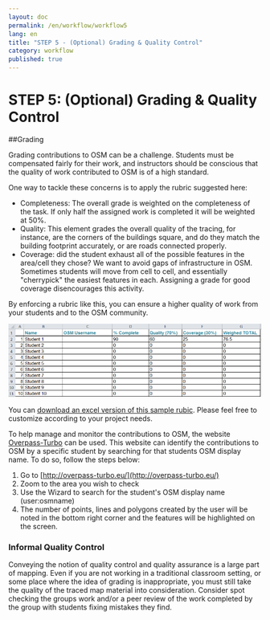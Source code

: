 ```yaml
---
layout: doc
permalink: /en/workflow/workflow5
lang: en
title: "STEP 5 - (Optional) Grading & Quality Control"
category: workflow
published: true
---
```


# STEP 5: (Optional) Grading & Quality Control
##Grading

Grading contributions to OSM can be a challenge.  Students must be compensated fairly for their work, and instructors should be conscious that the quality of work contributed to OSM is of a high standard.  

One way to tackle these concerns is to apply the rubric suggested here:

* Completeness: The overall grade is weighted on the completeness of the task.  If only half the assigned work is completed it will be weighted at 50%.
* Quality: This element grades the overall quality of the tracing, for instance, are the corners of the buildings square, and do they match the building footprint accurately, or are roads connected properly.
* Coverage: did the student exhaust all of the possible features in the area/cell they chose?  We want to avoid gaps of infrastructure in OSM. Sometimes students will move from cell to cell, and essentially "cherrypick" the easiest features in each. Assigning a grade for good coverage disencourages this activity.

By enforcing a rubric like this, you can ensure a higher quality of work from your students and to the OSM community.

<img src="/img/rubric.png" />


You can <a href="/files/SAMPLE - OSM Grading Rubric.xlsx">download an excel version of this sample rubic</a>. Please feel free to customize according to your project needs. 

To help manage and monitor the contributions to OSM, the website [Overpass-Turbo](http://overpass-turbo.eu/) can be used.  This website can identify the contributions to OSM by a specific student by searching for that students OSM display name.  To do so, follow the steps below:

1. Go to [http://overpass-turbo.eu/](http://overpass-turbo.eu/)
2. Zoom to the area you wish to check
3. Use the Wizard  to search for the student's OSM display name (user:osmname)
4. The number of points, lines and polygons created by the user will be noted in the bottom right corner and the features will be highlighted on the screen.

### Informal Quality Control

Conveying the notion of quality control and quality assurance is a large part of mapping. Even if you are not working in a traditional classroom setting, or some place where the idea of grading is inappropriate, you must still take the quality of the traced map material into consideration. Consider spot checking the groups work and/or a peer review of the work completed by the group with students fixing mistakes they find.
